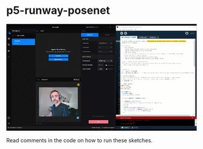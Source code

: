 # p5-runway-posenet

![](./p5-runway-posenet.gif)

Read comments in the code on how to run these sketches. 